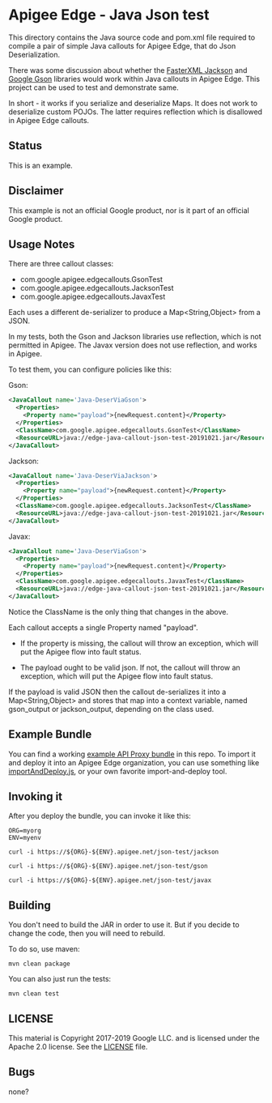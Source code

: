 # Apigee Edge - Java Json test

This directory contains the Java source code and pom.xml file required to compile a pair
of simple Java callouts for Apigee Edge, that do Json Deserialization.

There was some discussion about whether the [FasterXML Jackson](https://github.com/FasterXML/jackson)
and [Google Gson](https://github.com/google/gson) libraries would work within Java callouts in Apigee
Edge. This project can be used to test and demonstrate same.

In short - it works if you serialize and deserialize Maps. It does not work to
deserialize custom POJOs. The latter requires reflection which is disallowed in Apigee
Edge callouts.

## Status

This is an example.

## Disclaimer

This example is not an official Google product, nor is it part of an official Google product.

## Usage Notes

There are three callout classes:
* com.google.apigee.edgecallouts.GsonTest
* com.google.apigee.edgecallouts.JacksonTest
* com.google.apigee.edgecallouts.JavaxTest

Each uses a different de-serializer to produce a Map<String,Object> from a JSON.

In my tests, both the Gson and Jackson libraries use reflection, which is
not permitted in Apigee.  The Javax version does not use reflection, and
works in Apigee.


To test them, you can configure policies like this:

Gson:

```xml
<JavaCallout name='Java-DeserViaGson'>
  <Properties>
    <Property name="payload">{newRequest.content}</Property>
  </Properties>
  <ClassName>com.google.apigee.edgecallouts.GsonTest</ClassName>
  <ResourceURL>java://edge-java-callout-json-test-20191021.jar</ResourceURL>
</JavaCallout>
```

Jackson:

```xml
<JavaCallout name='Java-DeserViaJackson'>
  <Properties>
    <Property name="payload">{newRequest.content}</Property>
  </Properties>
  <ClassName>com.google.apigee.edgecallouts.JacksonTest</ClassName>
  <ResourceURL>java://edge-java-callout-json-test-20191021.jar</ResourceURL>
</JavaCallout>
```

Javax:

```xml
<JavaCallout name='Java-DeserViaGson'>
  <Properties>
    <Property name="payload">{newRequest.content}</Property>
  </Properties>
  <ClassName>com.google.apigee.edgecallouts.JavaxTest</ClassName>
  <ResourceURL>java://edge-java-callout-json-test-20191021.jar</ResourceURL>
</JavaCallout>
```


Notice the ClassName is the only thing that changes in the above.

Each callout accepts a single Property named "payload".

* If the property is missing,
  the callout will throw an exception, which will put the Apigee flow into fault status.

* The payload ought to be valid json. If not, the callout will throw an exception, which will put the Apigee flow into fault status.

If the payload is valid JSON then the callout de-serializes it into a Map<String,Object> and stores that map into a context variable, named
gson_output or jackson_output, depending on the class used.


## Example Bundle

You can find a working [example API Proxy bundle](./bundle) in this repo.  To import it
and deploy it into an Apigee Edge organization, you can use something like
[importAndDeploy.js](https://github.com/DinoChiesa/apigee-edge-js/blob/master/examples/importAndDeploy.js),
or your own favorite import-and-deploy tool.

## Invoking it

After you deploy the bundle, you can invoke it like this:

```
ORG=myorg
ENV=myenv

curl -i https://${ORG}-${ENV}.apigee.net/json-test/jackson

curl -i https://${ORG}-${ENV}.apigee.net/json-test/gson

curl -i https://${ORG}-${ENV}.apigee.net/json-test/javax

```


## Building

You don't need to build the JAR in order to use it. But if you decide to change the code, then you will need to rebuild.

To do so, use maven:
```
mvn clean package
```

You can also just run the tests:
```
mvn clean test
```


## LICENSE

This material is Copyright 2017-2019 Google LLC.
and is licensed under the Apache 2.0 license. See the [LICENSE](LICENSE) file.


## Bugs

none?
